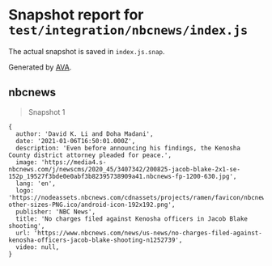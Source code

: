 # Snapshot report for `test/integration/nbcnews/index.js`

The actual snapshot is saved in `index.js.snap`.

Generated by [AVA](https://avajs.dev).

## nbcnews

> Snapshot 1

    {
      author: 'David K. Li and Doha Madani',
      date: '2021-01-06T16:50:01.000Z',
      description: 'Even before announcing his findings, the Kenosha County district attorney pleaded for peace.',
      image: 'https://media4.s-nbcnews.com/j/newscms/2020_45/3407342/200825-jacob-blake-2x1-se-152p_19527f3bde0e0abf3b82395738909a41.nbcnews-fp-1200-630.jpg',
      lang: 'en',
      logo: 'https://nodeassets.nbcnews.com/cdnassets/projects/ramen/favicon/nbcnews/all-other-sizes-PNG.ico/android-icon-192x192.png',
      publisher: 'NBC News',
      title: 'No charges filed against Kenosha officers in Jacob Blake shooting',
      url: 'https://www.nbcnews.com/news/us-news/no-charges-filed-against-kenosha-officers-jacob-blake-shooting-n1252739',
      video: null,
    }
